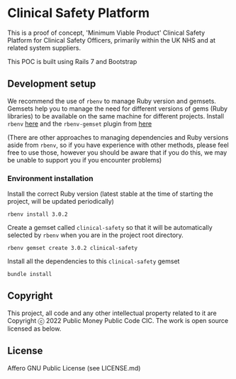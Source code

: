 # Clinical Safety Platform

This is a proof of concept, 'Minimum Viable Product' Clinical Safety Platform for Clinical Safety Officers, primarily within the UK NHS and at related system suppliers.

This POC is built using Rails 7 and Bootstrap

## Development setup

We recommend the use of `rbenv` to manage Ruby version and gemsets. Gemsets help you to manage the need for different versions of gems (Ruby libraries) to be available on the same machine for different projects. Install `rbenv` [here](https://github.com/rbenv/rbenv) and the `rbenv-gemset` plugin from [here](https://github.com/jf/rbenv-gemset)

(There are other approaches to managing dependencies and Ruby versions aside from `rbenv`, so if you have experience with other methods, please feel free to use those, however you should be aware that if you do this, we may be unable to support you if you encounter problems)

### Environment installation

Install the correct Ruby version (latest stable at the time of starting the project, will be updated periodically)

```shell
rbenv install 3.0.2
```

Create a gemset called `clinical-safety` so that it will be automatically selected by `rbenv` when you are in the project root directory.

```shell
rbenv gemset create 3.0.2 clinical-safety
```

Install all the dependencies to this `clinical-safety` gemset

```shell
bundle install
```

## Copyright

This project, all code and any other intellectual property related to it are Copyright ⓒ 2022 Public Money Public Code CIC. The work is open source licensed as below.

## License

Affero GNU Public License (see LICENSE.md)
